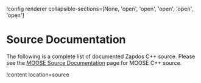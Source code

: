 !config renderer collapsible-sections=[None, 'open', 'open', 'open', 'open', 'open']

# Source Documentation

The following is a complete list of documented Zapdos C++ source. Please see the [MOOSE Source Documentation](https://mooseframework.inl.gov/source/index.html) page for MOOSE C++ source.

!content location=source
